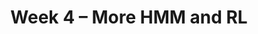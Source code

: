 ---
    title: Week 4 – More HMM and RL
    weekNumber: 4
    days:
      - date: 2023-7-24
        events:
          "**LEC 11**{: .label .label-lecture } [Hidden Markov Models](https://canvas.ucsd.edu/courses/47968/files/folder/Lecture%20Slides?preview=10165987)":
            # "[🎥]()"
      - date: 2023-7-25
        events:
          "**LEC 12**{: .label .label-lecture } TBA":
            # "[🎥]()"
          "**QUIZ 4**{: .label .label-disc } **Quiz 4**":
      - date: 2023-7-26
        events:
          "**LEC 13**{: .label .label-lecture } TBA":
            # "[🎥]()"  

      - date: 2023-7-27
        events:
          "**LEC 14**{: .label .label-lecture } TBA":
            # "[🎥]()"
          "**DISC 7**{: .label .label-disc } Discussion 7":
          "**Refl 4**{: .label .label-reflect } [Reflection 4 due](https://canvas.ucsd.edu/courses/47968/assignments/659982)":

      - date: 2023-7-28
        events:
          "**HW 4**{: .label .label-hw } [HW 4 due](https://canvas.ucsd.edu/courses/47968/assignments/659976)":
              
---
